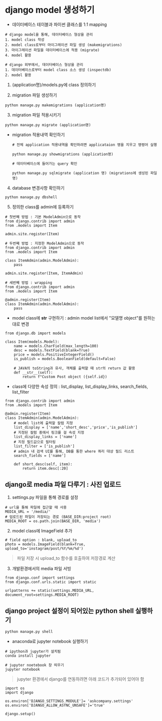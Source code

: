 # django model 생성하기

* 데이터베이스 테이블과 파이썬 클래스를 1:1 mapping

```
# django model을 통해, 데이터베이스 형상을 관리
1. model class 작성
2. model class로부터 마이그레이션 파일 생성 (makemigrations)
3. 마이그레이션 파일을 데이터베이스에 적용 (migrate)
4. model 활용
```

```
# django 외부에서, 데이터베이스 형상을 관리
1. 데이터베이스로부터 model class 소스 생성 (inspectdb)
2. model 활용
```


1. (application명)/models.py에 class 정의하기
 
>

2. migration 파일 생성하기

```
python manage.py makemigrations (application명)
```

>

3. migration 파일 적용시키기

```
python manage.py migrate (application명)
```


- migration 적용내역 확인하기 

    ```
    # 전체 application 적용내역을 확인하려면 applicataion 명을 지우고 명령어 실행

    python manage.py showmigrations (application명)
    ```


    ```
    # 데이터베이스에 들어가는 query 확인

    python manage.py sqlmigrate (application 명) (migrations에 생성된 파일명)
    ```


4. database 변경사항 확인하기

```
python manage.py dbshell
```


5. 정의한 class를 admin에 등록하기

```
# 첫번째 방법 : 기본 ModelAdmin으로 동작
from django.contrib import admin
from .models import Item

admin.site.register(Item)
```

```
# 두번째 방법 : 지정한 ModelAdmin으로 동작
from django.contrib import admin
from .models import Item

class ItemAdmin(admin.ModelAdmin):
    pass

admin.site.register(Item, ItemAdmin)
```

```
# 세번째 방법 : wrapping 
from django.contrib import admin
from .models import Item

@admin.register(Item)
class ItemAdmin(admin.ModelAdmin):
    pass
```

* model class에 __str__ 구현하기 : admin model list에서 "모델명 object"를 원하는 대로 변경

```
from django.db import models

class Item(models.Model):
    name = models.CharField(max_length=100)
    desc = models.TextField(blank=True)
    price = models.PositiveIntegerField()
    is_publish = models.BooleanField(default=False)

    # JAVA의 toString과 유사, 객체를 출력할 때 str의 return 값 활용
    def __str__(self):
        return f"Custom Post object ({self.id})
```

* class에 다양한 속성 정의 : list_display, list_display_links, search_fields, list_filter

```
from django.contrib import admin
from .models import Item

@admin.register(Item)
class ItemAdmin(admin.ModelAdmin):
    # model list에 출력할 칼럼 지정
    list_display = ['name','short_desc','price','is_publish']
    # 지정된 칼럼 중에서 링크를 걸 속성 지정
    list_display_links = ['name']
    # 지정 필드값으로 필터링 
    list_filter = ['is_publish']
    # admin 내 검색 UI를 통해, DB를 통한 where 쿼리 대상 필드 리스트
    search_fields = ['name']

    def short_desc(self, item):
        return item.desc[:20]
```

## django로 media 파일 다루기 : 사진 업로드

1. settings.py 파일을 통해 경로를 설정

```
# url을 통해 파일에 접근할 때 사용
MEDIA_URL = '/media/'
# 업로드된 파일이 저장되는 경로 (BASE_DIR:project root)
MEDIA_ROOT = os.path.join(BASE_DIR, 'media')
```

2. model class에 ImageField 추가

```
# field option : blank, upload_to
photo = models.ImageField(blank=True, upload_to='instagram/post/%Y/%m/%d')
```
> 파일 저장 시 upload_to 함수를 호출하여 저장경로 계산

3. 개발환경에서의 media 파일 서빙

```
from django.conf import settings
from django.conf.urls.static import static

urlpatterns += static(settings.MEDIA_URL, document_root=settings.MEDIA_ROOT)
```

## django project 설정이 되어있는 python shell 실행하기

```
python manage.py shell
```

* anaconda로 jupyter notebook 실행하기

```
# ipython과 jupyter가 설치됨
conda install jupyter

# jupyter noetebook 창 띄우기
jupyter notebook
```

> jupyter 환경에서 django를 연동하려면 아래 코드가 추가되어 있어야 함

```
import os
import django

os.environ['DJANGO_SETTINGS_MODULE']= 'askcompany.settings'
os.environ['DJANGO_ALLOW_ASYNC_UNSAFE']='true'

django.setup()
```









 











